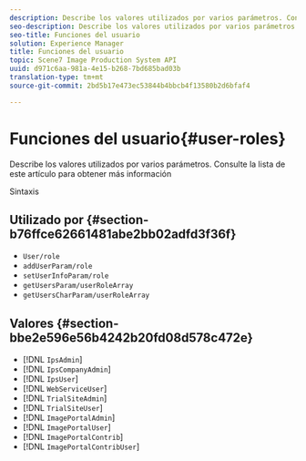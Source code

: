 ```yaml
---
description: Describe los valores utilizados por varios parámetros. Consulte la lista de este artículo para obtener más información
seo-description: Describe los valores utilizados por varios parámetros. Consulte la lista de este artículo para obtener más información
seo-title: Funciones del usuario
solution: Experience Manager
title: Funciones del usuario
topic: Scene7 Image Production System API
uuid: d971c6aa-981a-4e15-b268-7bd685bad03b
translation-type: tm+mt
source-git-commit: 2bd5b17e473ec53844b4bbcb4f13580b2d6bfaf4

---
```



# Funciones del usuario{#user-roles}

Describe los valores utilizados por varios parámetros. Consulte la lista de este artículo para obtener más información

Sintaxis

## Utilizado por {#section-b76ffce62661481abe2bb02adfd3f36f}

* `User/role`
* `addUserParam/role`
* `setUserInfoParam/role`
* `getUsersParam/userRoleArray`
* `getUsersCharParam/userRoleArray`

## Valores {#section-bbe2e596e56b4242b20fd08d578c472e}

* [!DNL `IpsAdmin`]
* [!DNL `IpsCompanyAdmin`]
* [!DNL `IpsUser`]
* [!DNL `WebServiceUser`]
* [!DNL `TrialSiteAdmin`]
* [!DNL `TrialSiteUser`]
* [!DNL `ImagePortalAdmin`]
* [!DNL `ImagePortalUser`]
* [!DNL `ImagePortalContrib`]
* [!DNL `ImagePortalContribUser`]

